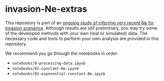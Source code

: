 # invasion-Ne-extras

This repository is part of an [ongoing study of inferring very recent Ne for invasion scenarios](https://github.com/svardallab/invasion-Ne). Although results are still preliminary, you may try some of the developed methods with your own (real or simulated) data. The necessary code and tools to perform your own analysis are provided in this repository.

We recommend you go through the notebooks in order:
- `notebooks/0-processing-data.ipynb`
- `notebooks/01-constant-Ne.ipynb`
- `notebooks/02-exponential-constant-Ne.ipynb`
